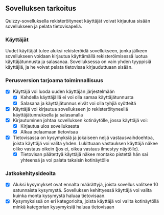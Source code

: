 ## Sovelluksen tarkoitus
Quizzy-sovelluksella rekisteröityneet käyttäjät voivat kirjautua sisään sovellukseen ja pelata tietovisapeliä.

### Käyttäjät
Uudet käyttäjät tulee aluksi rekisteröidä sovellukseen, jonka jälkeen sovellukseen voidaan kirjautua käyttämällä rekisteröimisessä luotua käyttäjätunnusta ja salasanaa. Sovelluksessa on vain yhden tyyppisiä käyttäjiä, ja he voivat pelata tietovisaa kirjauduttuaan sisään.

### Perusversion tarjoama toiminnallisuus
- [x] Käyttäjä voi luoda uuden käyttäjän järjestelmään
  - [x] Kahdella käyttäjällä ei voi olla samaa käyttäjätunnusta
  - [x] Salasana ja käyttäjätunnus eivät voi olla tyhjiä syötteitä
- [x] Käyttäjä voi kirjautua sovellukseen jo rekisteröityneellä käyttäjätunnuksella ja salasanalla
- [x] Kirjautuminen johtaa sovelluksen kotinäytölle, jossa käyttäjä voi:
  - [x] Kirjautua ulos sovelluksesta
  - [x] Alkaa pelaamaan tietovisaa
- [x] Tietovisassa on kysymyksiä ja jokaiseen neljä vastausvaihdoehtoa, joista käyttäjä voi valita yhden. Lukittuaan vastauksen käyttäjä näkee oliko vastaus oikein (jos ei, oikea vastaus ilmestyy näytölle).
  - [x] Tietovisan päätettyä käyttäjä näkee montako pistettä hän sai yhteensä ja voi palata takaisin kotinäytölle

### Jatkokehitysideoita
- [x] Aluksi kysymykset ovat ennalta määrättyjä, joista sovellus valitsee 10 satunnaista kysymystä. Sovelluksen kehittyessä käyttäjä voi valita kuinka monta kysymystä haluaa tietovisaan.
- [x] Kysymyksissä on eri kategorioita, joista käyttäjä voi valita kotinäytöllä minkä kategorian kysymyksiä haluaa tietovisaan
